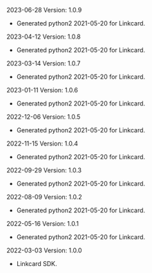 2023-06-28 Version: 1.0.9
- Generated python2 2021-05-20 for Linkcard.

2023-04-12 Version: 1.0.8
- Generated python2 2021-05-20 for Linkcard.

2023-03-14 Version: 1.0.7
- Generated python2 2021-05-20 for Linkcard.

2023-01-11 Version: 1.0.6
- Generated python2 2021-05-20 for Linkcard.

2022-12-06 Version: 1.0.5
- Generated python2 2021-05-20 for Linkcard.

2022-11-15 Version: 1.0.4
- Generated python2 2021-05-20 for Linkcard.

2022-09-29 Version: 1.0.3
- Generated python2 2021-05-20 for Linkcard.

2022-08-09 Version: 1.0.2
- Generated python2 2021-05-20 for Linkcard.

2022-05-16 Version: 1.0.1
- Generated python2 2021-05-20 for Linkcard.

2022-03-03 Version: 1.0.0
- Linkcard SDK.

